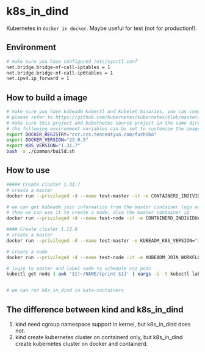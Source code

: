 # k8s_in_dind

Kubernetes in `docker in docker`. Maybe useful for test (not for production!).

## Environment

```bash
# make sure you have configured /etc/sysctl.conf
net.bridge.bridge-nf-call-iptables = 1
net.bridge.bridge-nf-call-ip6tables = 1
net.ipv4.ip_forward = 1
```

## How to build a image

```bash
# make sure you have kubeadm kubectl and kubelet binaries, you can compile them by yourself.
# please refer to https://github.com/kubernetes/kubernetes/blob/master/docs/devel/building.md to get more information.
# make sure this project and kubernetes source project in the same directory, then we can use build.sh
# the following environment variables can be set to customize the image
export DOCKER_REGISTRY="ccr.ccs.tencentyun.com/fuzhibo"
export DOCKER_VERSION="23.0.5"
export K8S_VERSION="1.31.7"
bash -x ./common/build.sh
```

## How to use

```bash
##### Create cluster 1.31.7
# create a master
docker run --privileged -d --name test-master -it -e CONTAINERD_INDIVIDUALLY_START="true" -e KUBEADM_INIT_WORKFLOW="enable" -e KUBEADM_K8S_VERSION="1.31.7" -v /lib/modules:/lib/modules ccr.ccs.tencentyun.com/fuzhibo/k8s-in-dind:23.0.5-1.31.7

# we can get kubeadm join information from the master container logs output,
# then we can use it to create a node, also the master container ip
docker run --privileged -d --name test-node -it -e CONTAINERD_INDIVIDUALLY_START="true" -e KUBEADM_JOIN_WORKFLOW="enable" -e ADVERTISE_ADDRESS="<master ip address>" -e API_SERVER_ENDPOINT="<master ip address>:<master port>" -e CA_CERT_HASHES="<kubeadm join ca cert hash>" -v /lib/modules:/lib/modules ccr.ccs.tencentyun.com/fuzhibo/k8s-in-dind:23.0.5-1.31.7

#### Create cluster 1.12.0
# create a master
docker run --privileged -d --name test-master -e KUBEADM_K8S_VERSION="1.12.0" -e KUBEADM_INIT_WORKFLOW="enable" -v $PWD/storage_docker:/var/lib/docker -v /lib/modules:/lib/modules ccr.ccs.tencentyun.com/fuzhibo/k8s-in-dind:18.09.0-1.12.0

# create a node
docker run --privileged -d --name test-node -it -e KUBEADM_JOIN_WORKFLOW="enable" -e KUBEADM_K8S_VERSION="1.12.0" -e ADVERTISE_ADDRESS="<master ip address>" -e API_SERVER_ENDPOINT="<master ip address>:<master port>" -e BOOTSTRAP_TOKEN="<bootstrap token>" -e CA_CERT_HASHES="<kubeadm join ca cert hash>" -v $PWD/storage_docker_node:/var/lib/docker -v /lib/modules:/lib/modules ccr.ccs.tencentyun.com/fuzhibo/k8s-in-dind:18.09.0-1.12.0

# login to master and label node to schedule cni pods
kubectl get node | awk '$1!~/NAME/{print $1}' | xargs -i -t kubectl label node {} kubernetes.io/os=linux


# we can run k8s_in_dind in kata-containers
```

## The difference between kind and k8s_in_dind

1. kind need cgroup namespace support in kernel, but k8s_in_dind does not.  
2. kind create kubernetes cluster on containerd only, but k8s_in_dind create kubernetes cluster on docker and containerd.  
